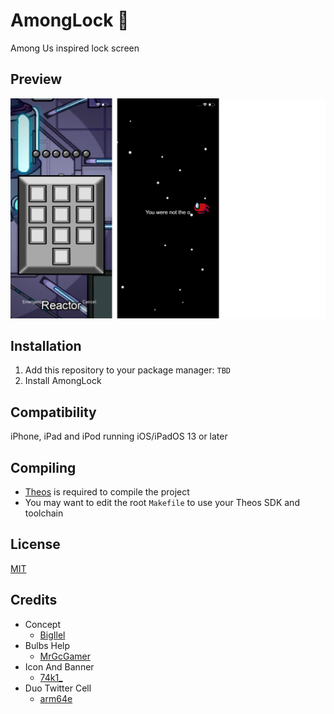 # AmongLock 👻
Among Us inspired lock screen

## Preview
<img src="Preview.png">

## Installation
1. Add this repository to your package manager: `TBD`
2. Install AmongLock

## Compatibility
iPhone, iPad and iPod running iOS/iPadOS 13 or later

## Compiling
  - [Theos](https://theos.dev/) is required to compile the project
  - You may want to edit the root `Makefile` to use your Theos SDK and toolchain

## License
[MIT](https://github.com/Traurige/AmongLock/blob/main/LICENSE)

## Credits
  - Concept
    - [BigIlel](https://twitter.com/BigIlel)
  - Bulbs Help
    - [MrGcGamer](https://twitter.com/MrGcGamer)
  - Icon And Banner
    - [74k1_](https://twitter.com/74k1_)
  - Duo Twitter Cell
    - [arm64e](https://twitter.com/arm64e)
